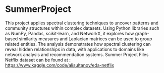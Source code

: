 # SummerProject
This project applies spectral clustering techniques to uncover patterns and community structures within complex datasets. Using Python libraries such as NumPy, Pandas, scikit-learn, and NetworkX, it explores how graph-based similarity measures and Laplacian matrices can be used to group related entities. The analysis demonstrates how spectral clustering can reveal hidden relationships in data, with applications to domains like network analysis and recommendation systems.
Summer Project Files
Netflix dataset can be found at : https://www.kaggle.com/code/alisultanov/eda-netflix
